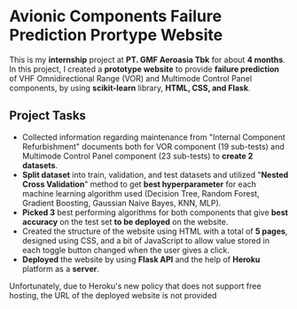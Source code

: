 # Avionic Components Failure Prediction Prortype Website

This is my **internship** project at **PT. GMF Aeroasia Tbk** for about **4 months**. In this project, I created a **prototype website** to provide **failure prediction** of VHF Omnidirectional Range (VOR) and Multimode Control Panel components, by using **scikit-learn** library, **HTML, CSS, and Flask**.

## Project Tasks

- Collected information regarding maintenance from "Internal Component Refurbishment" documents both for VOR component (19 sub-tests) and Multimode Control Panel component (23 sub-tests) to **create 2 datasets**.
- **Split dataset** into train, validation, and test datasets and utilized "**Nested Cross Validation**" method to get **best hyperparameter** for each machine learning algorithm used (Decision Tree, Random Forest, Gradient Boosting, Gaussian Naive Bayes, KNN, MLP).
- **Picked 3** best performing algorithms for both components that give **best accuracy** on the test set **to be deployed** on the website.
- Created the structure of the website using HTML with a total of **5 pages**, designed using CSS, and a bit of JavaScript to allow value stored in each toggle button changed when the user gives a click.
- **Deployed** the website by using **Flask API** and the help of **Heroku** platform as a **server**.

Unfortunately, due to Heroku's new policy that does not support free hosting, the URL of the deployed website is not provided
